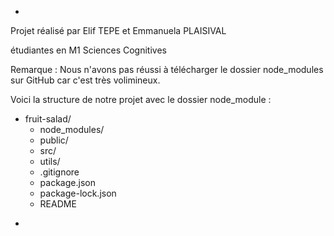 *

Projet réalisé par Elif TEPE et Emmanuela PLAISIVAL

étudiantes en M1 Sciences Cognitives


Remarque : Nous n'avons pas réussi à télécharger le dossier node_modules sur GitHub car c'est très volimineux. 

Voici la structure de notre projet avec le dossier node_module :
- fruit-salad/
  - node_modules/
  - public/
  - src/
  - utils/
  - .gitignore
  - package.json
  - package-lock.json
  - README

*
